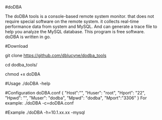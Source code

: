 #doDBA

The doDBA tools is a console-based remote system monitor. 
that does not require special software on the remote system.
it collects real-time performance data from system and MySQL. 
And can generate a trace file to help you analyze the MySQL database.
This program is free software.
doDBA is written in go.

#Download

git clone https://github.com/dblucyne/dodba_tools

cd dodba_tools/

chmod +x doDBA 

#Usage
./doDBA -help

#Configuration 
doDBA.conf
{
    "Host":"",
    "Huser": "root",
    "Hport": "22",
    "Hpwd":  "",
    "Muser": "dodba",
    "Mpwd":  "dodba",
    "Mport":"3306"
}
For example:
./doDBA -c=doDBA.conf

#Example 
./doDBA -h=10.1.xx.xx -mysql